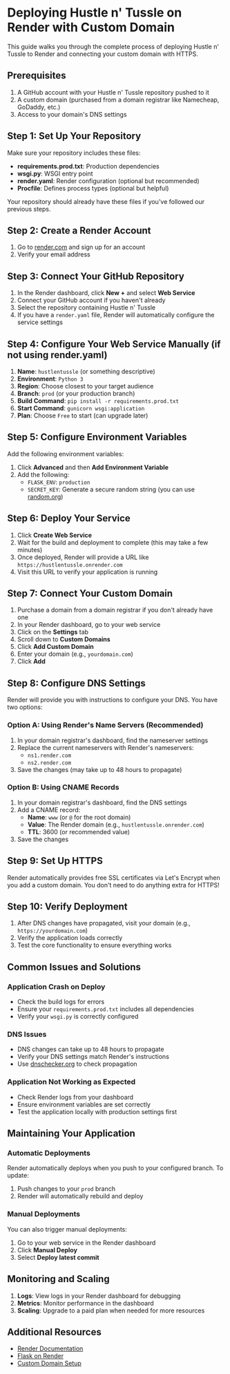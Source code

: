 # Deploying Hustle n' Tussle on Render with Custom Domain

This guide walks you through the complete process of deploying Hustle n' Tussle to Render and connecting your custom domain with HTTPS.

## Prerequisites

1. A GitHub account with your Hustle n' Tussle repository pushed to it
2. A custom domain (purchased from a domain registrar like Namecheap, GoDaddy, etc.)
3. Access to your domain's DNS settings

## Step 1: Set Up Your Repository

Make sure your repository includes these files:

- **requirements.prod.txt**: Production dependencies
- **wsgi.py**: WSGI entry point
- **render.yaml**: Render configuration (optional but recommended)
- **Procfile**: Defines process types (optional but helpful)

Your repository should already have these files if you've followed our previous steps.

## Step 2: Create a Render Account

1. Go to [render.com](https://render.com) and sign up for an account
2. Verify your email address

## Step 3: Connect Your GitHub Repository

1. In the Render dashboard, click **New +** and select **Web Service**
2. Connect your GitHub account if you haven't already
3. Select the repository containing Hustle n' Tussle
4. If you have a `render.yaml` file, Render will automatically configure the service settings

## Step 4: Configure Your Web Service Manually (if not using render.yaml)

1. **Name**: `hustlentussle` (or something descriptive)
2. **Environment**: `Python 3`
3. **Region**: Choose closest to your target audience
4. **Branch**: `prod` (or your production branch)
5. **Build Command**: `pip install -r requirements.prod.txt`
6. **Start Command**: `gunicorn wsgi:application`
7. **Plan**: Choose `Free` to start (can upgrade later)

## Step 5: Configure Environment Variables

Add the following environment variables:

1. Click **Advanced** and then **Add Environment Variable**
2. Add the following:
   - `FLASK_ENV`: `production`
   - `SECRET_KEY`: Generate a secure random string (you can use [random.org](https://www.random.org/strings/))

## Step 6: Deploy Your Service

1. Click **Create Web Service**
2. Wait for the build and deployment to complete (this may take a few minutes)
3. Once deployed, Render will provide a URL like `https://hustlentussle.onrender.com`
4. Visit this URL to verify your application is running

## Step 7: Connect Your Custom Domain

1. Purchase a domain from a domain registrar if you don't already have one
2. In your Render dashboard, go to your web service
3. Click on the **Settings** tab
4. Scroll down to **Custom Domains**
5. Click **Add Custom Domain**
6. Enter your domain (e.g., `yourdomain.com`)
7. Click **Add**

## Step 8: Configure DNS Settings

Render will provide you with instructions to configure your DNS. You have two options:

### Option A: Using Render's Name Servers (Recommended)

1. In your domain registrar's dashboard, find the nameserver settings
2. Replace the current nameservers with Render's nameservers:
   - `ns1.render.com`
   - `ns2.render.com`
3. Save the changes (may take up to 48 hours to propagate)

### Option B: Using CNAME Records

1. In your domain registrar's dashboard, find the DNS settings
2. Add a CNAME record:
   - **Name**: `www` (or `@` for the root domain)
   - **Value**: The Render domain (e.g., `hustlentussle.onrender.com`)
   - **TTL**: 3600 (or recommended value)
3. Save the changes

## Step 9: Set Up HTTPS

Render automatically provides free SSL certificates via Let's Encrypt when you add a custom domain. You don't need to do anything extra for HTTPS!

## Step 10: Verify Deployment

1. After DNS changes have propagated, visit your domain (e.g., `https://yourdomain.com`)
2. Verify the application loads correctly
3. Test the core functionality to ensure everything works

## Common Issues and Solutions

### Application Crash on Deploy
- Check the build logs for errors
- Ensure your `requirements.prod.txt` includes all dependencies
- Verify your `wsgi.py` is correctly configured

### DNS Issues
- DNS changes can take up to 48 hours to propagate
- Verify your DNS settings match Render's instructions
- Use [dnschecker.org](https://dnschecker.org) to check propagation

### Application Not Working as Expected
- Check Render logs from your dashboard
- Ensure environment variables are set correctly
- Test the application locally with production settings first

## Maintaining Your Application

### Automatic Deployments
Render automatically deploys when you push to your configured branch. To update:

1. Push changes to your `prod` branch
2. Render will automatically rebuild and deploy

### Manual Deployments
You can also trigger manual deployments:

1. Go to your web service in the Render dashboard
2. Click **Manual Deploy**
3. Select **Deploy latest commit**

## Monitoring and Scaling

1. **Logs**: View logs in your Render dashboard for debugging
2. **Metrics**: Monitor performance in the dashboard
3. **Scaling**: Upgrade to a paid plan when needed for more resources

## Additional Resources

- [Render Documentation](https://render.com/docs)
- [Flask on Render](https://render.com/docs/deploy-flask)
- [Custom Domain Setup](https://render.com/docs/custom-domains) 
